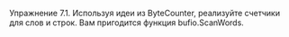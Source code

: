 Упражнение 7.1. Используя идеи из ByteCounter, реализуйте счетчики для слов и строк. Вам пригодится функция bufio.ScanWords.
